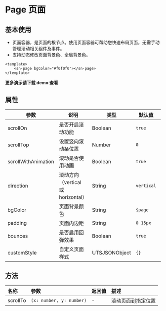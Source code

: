 # Page 页面
## 基本使用
- 页面容器，是页面的根节点。使用页面容器可帮助您快速布局页面，无需手动管理滚动相关组件及事件。
- 支持动态修改页面背景色、全局背景色。
```vue
<template>
	<sn-page bgColor="#f0f0f0"></sn-page>
</template>
```
**更多演示请下载 demo 查看**
## 属性
| 参数                | 说明                               | 类型          | 默认值     | 可选值                     |
| ------------------- | ---------------------------------- | ------------- | ---------- | -------------------------- |
| scrollOn            | 是否开启滚动功能                   | Boolean       | `true`     | `true` \| `false`          |
| scrollTop           | 设置竖向滚动条位置                 | Number        | `0`        | -                          |
| scrollWithAnimation | 滚动是否使用动画                   | Boolean       | `true`     | `true` \| `false`          |
| direction           | 滚动方向（vertical 或 horizontal） | String        | `vertical` | `vertical` \| `horizontal` |
| bgColor             | 页面背景颜色                       | String        | `$page`    | -                          |
| padding             | 页面内边距                         | String        | `0 15px`   | -                          |
| bounces             | 是否启用回弹效果                   | Boolean       | `true`     | `true` \| `false`          |
| customStyle         | 自定义页面样式                     | UTSJSONObject | `{}`       | -                          |
## 方法
| 名称     | 参数                     | 返回值 | 描述               |
| :------- | :----------------------- | :----- | :----------------- |
| scrollTo | `(x: number, y: number)` | -      | 滚动页面到指定位置 |

<DemoPhone name="sn-page" />